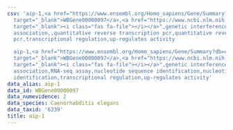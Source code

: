 ```yaml
---
csv: 'aip-1,<a href="https://www.ensembl.org/Homo_sapiens/Gene/Summary?db=core;g=WBGene00000097"
  target="_blank">WBGene00000097</a>,<a href="https://www.ncbi.nlm.nih.gov/pubmed/20351174"
  target="_blank"><i class="fas fa-file"></i></a>",genetic interference,functional
  association,,quantitative reverse transcription pcr,quantitative reverse transcription
  pcr,transcriptional regulation,up-regulates activity

  aip-1,<a href="https://www.ensembl.org/Homo_sapiens/Gene/Summary?db=core;g=WBGene00000097"
  target="_blank">WBGene00000097</a>,<a href="https://www.ncbi.nlm.nih.gov/pubmed/27496166"
  target="_blank"><i class="fas fa-file"></i></a>",genetic interference,functional
  association,RNA-seq assay,nucleotide sequence identification,nucleotide sequence
  identification,transcriptional regulation,up-regulates activity'
data_alias: aip-1
data_id: WBGene00000097
data_numevidence: 2
data_species: Caenorhabditis elegans
data_taxid: '6239'
title: aip-1
---
```

